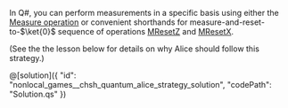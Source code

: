 In Q#, you can perform measurements in a specific basis using either the
[Measure operation](https://docs.microsoft.com/qsharp/api/qsharp/microsoft.quantum.intrinsic.measure)
or convenient shorthands for measure-and-reset-to-$\ket{0}$ sequence of operations
[MResetZ](https://docs.microsoft.com/qsharp/api/qsharp/microsoft.quantum.measurement.mresetz) and
[MResetX](https://docs.microsoft.com/qsharp/api/qsharp/microsoft.quantum.measurement.mresetx).

(See the the lesson below for details on why Alice should follow this strategy.)

@[solution]({
    "id": "nonlocal_games__chsh_quantum_alice_strategy_solution",
    "codePath": "Solution.qs"
})
